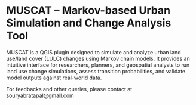 # MUSCAT – Markov-based Urban Simulation and Change Analysis Tool
MUSCAT is a QGIS plugin designed to simulate and analyze urban land use/land cover (LULC) changes using Markov chain models. It provides an intuitive interface for researchers, planners, and geospatial analysts to run land use change simulations, assess transition probabilities, and validate model outputs against real-world data.

For feedbacks and other queries, please contact at souryabratapal@gmail.com
